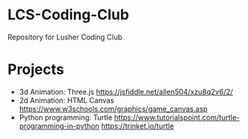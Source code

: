 # LCS-Coding-Club
Repository for Lusher Coding Club

# Projects 
* 3d Animation: Three.js https://jsfiddle.net/allen504/xzu8q2v6/2/
* 2d Animation: HTML Canvas https://www.w3schools.com/graphics/game_canvas.asp
* Python programming: Turtle https://www.tutorialspoint.com/turtle-programming-in-python
                             https://trinket.io/turtle
                                  
